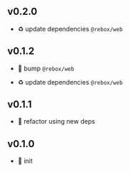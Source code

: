 ## v0.2.0

* ♻️ update dependencies `@rebox/web`

## v0.1.2

* 🐞 bump `@rebox/web`

* ♻️ update dependencies `@rebox/web`

## v0.1.1

* 🐞 refactor using new deps

## v0.1.0

* 🐣 init
